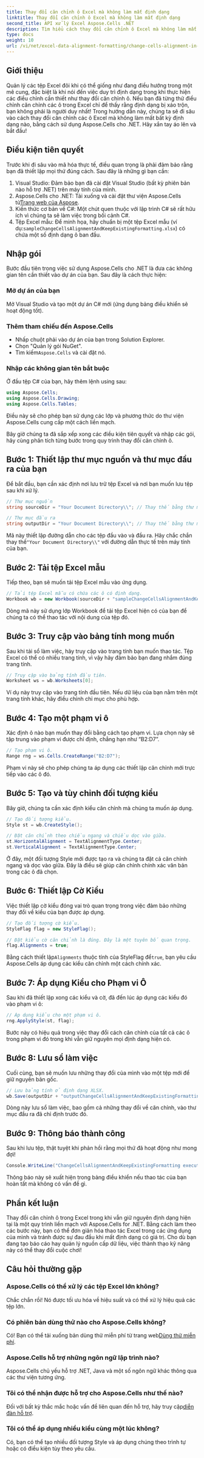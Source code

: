 ```yaml
---
title: Thay đổi căn chỉnh ô Excel mà không làm mất định dạng
linktitle: Thay đổi căn chỉnh ô Excel mà không làm mất định dạng
second_title: API xử lý Excel Aspose.Cells .NET
description: Tìm hiểu cách thay đổi căn chỉnh ô Excel mà không làm mất định dạng bằng Aspose.Cells for .NET. Làm theo hướng dẫn từng bước toàn diện của chúng tôi để kiểm soát liền mạch.
type: docs
weight: 10
url: /vi/net/excel-data-alignment-formatting/change-cells-alignment-in-excel-without-losing-existing-formatting/
---
```

## Giới thiệu

Quản lý các tệp Excel đôi khi có thể giống như đang điều hướng trong một mê cung, đặc biệt là khi nói đến việc duy trì định dạng trong khi thực hiện các điều chỉnh cần thiết như thay đổi căn chỉnh ô. Nếu bạn đã từng thử điều chỉnh căn chỉnh các ô trong Excel chỉ để thấy rằng định dạng bị xáo trộn, bạn không phải là người duy nhất! Trong hướng dẫn này, chúng ta sẽ đi sâu vào cách thay đổi căn chỉnh các ô Excel mà không làm mất bất kỳ định dạng nào, bằng cách sử dụng Aspose.Cells cho .NET. Hãy xắn tay áo lên và bắt đầu!

## Điều kiện tiên quyết

Trước khi đi sâu vào mã hóa thực tế, điều quan trọng là phải đảm bảo rằng bạn đã thiết lập mọi thứ đúng cách. Sau đây là những gì bạn cần:

1. Visual Studio: Đảm bảo bạn đã cài đặt Visual Studio (bất kỳ phiên bản nào hỗ trợ .NET) trên máy tính của mình.
2.  Aspose.Cells cho .NET: Tải xuống và cài đặt thư viện Aspose.Cells từ[Trang web của Aspose](https://releases.aspose.com/cells/net/).
3. Kiến thức cơ bản về C#: Một chút quen thuộc với lập trình C# sẽ rất hữu ích vì chúng ta sẽ làm việc trong bối cảnh C#.
4. Tệp Excel mẫu: Để minh họa, hãy chuẩn bị một tệp Excel mẫu (ví dụ:`sampleChangeCellsAlignmentAndKeepExistingFormatting.xlsx`) có chứa một số định dạng ô ban đầu.

## Nhập gói

Bước đầu tiên trong việc sử dụng Aspose.Cells cho .NET là đưa các không gian tên cần thiết vào dự án của bạn. Sau đây là cách thực hiện:

### Mở dự án của bạn

Mở Visual Studio và tạo một dự án C# mới (ứng dụng bảng điều khiển sẽ hoạt động tốt).

### Thêm tham chiếu đến Aspose.Cells

- Nhấp chuột phải vào dự án của bạn trong Solution Explorer.
- Chọn "Quản lý gói NuGet".
-  Tìm kiếm`Aspose.Cells` và cài đặt nó.

### Nhập các không gian tên bắt buộc

Ở đầu tệp C# của bạn, hãy thêm lệnh using sau:

```csharp
using Aspose.Cells;
using Aspose.Cells.Drawing;
using Aspose.Cells.Tables;
```

Điều này sẽ cho phép bạn sử dụng các lớp và phương thức do thư viện Aspose.Cells cung cấp một cách liền mạch.

Bây giờ chúng ta đã sắp xếp xong các điều kiện tiên quyết và nhập các gói, hãy cùng phân tích từng bước trong quy trình thay đổi căn chỉnh ô.

## Bước 1: Thiết lập thư mục nguồn và thư mục đầu ra của bạn

Để bắt đầu, bạn cần xác định nơi lưu trữ tệp Excel và nơi bạn muốn lưu tệp sau khi xử lý.

```csharp
// Thư mục nguồn
string sourceDir = "Your Document Directory\\"; // Thay thế bằng thư mục thực tế của bạn

// Thư mục đầu ra
string outputDir = "Your Document Directory\\"; // Thay thế bằng thư mục thực tế của bạn
```

 Mã này thiết lập đường dẫn cho các tệp đầu vào và đầu ra. Hãy chắc chắn thay thế`"Your Document Directory\\"` với đường dẫn thực tế trên máy tính của bạn.

## Bước 2: Tải tệp Excel mẫu

Tiếp theo, bạn sẽ muốn tải tệp Excel mẫu vào ứng dụng.

```csharp
// Tải tệp Excel mẫu có chứa các ô có định dạng.
Workbook wb = new Workbook(sourceDir + "sampleChangeCellsAlignmentAndKeepExistingFormatting.xlsx");
```

Dòng mã này sử dụng lớp Workbook để tải tệp Excel hiện có của bạn để chúng ta có thể thao tác với nội dung của tệp đó.

## Bước 3: Truy cập vào bảng tính mong muốn

Sau khi tải sổ làm việc, hãy truy cập vào trang tính bạn muốn thao tác. Tệp Excel có thể có nhiều trang tính, vì vậy hãy đảm bảo bạn đang nhắm đúng trang tính.

```csharp
// Truy cập vào bảng tính đầu tiên.
Worksheet ws = wb.Worksheets[0];
```

Ví dụ này truy cập vào trang tính đầu tiên. Nếu dữ liệu của bạn nằm trên một trang tính khác, hãy điều chỉnh chỉ mục cho phù hợp.

## Bước 4: Tạo một phạm vi ô

Xác định ô nào bạn muốn thay đổi bằng cách tạo phạm vi. Lựa chọn này sẽ tập trung vào phạm vi được chỉ định, chẳng hạn như “B2:D7”.

```csharp
// Tạo phạm vi ô.
Range rng = ws.Cells.CreateRange("B2:D7");
```

Phạm vi này sẽ cho phép chúng ta áp dụng các thiết lập căn chỉnh mới trực tiếp vào các ô đó.

## Bước 5: Tạo và tùy chỉnh đối tượng kiểu

Bây giờ, chúng ta cần xác định kiểu căn chỉnh mà chúng ta muốn áp dụng.

```csharp
// Tạo đối tượng kiểu.
Style st = wb.CreateStyle();

// Đặt căn chỉnh theo chiều ngang và chiều dọc vào giữa.
st.HorizontalAlignment = TextAlignmentType.Center;
st.VerticalAlignment = TextAlignmentType.Center;
```

Ở đây, một đối tượng Style mới được tạo ra và chúng ta đặt cả căn chỉnh ngang và dọc vào giữa. Đây là điều sẽ giúp căn chỉnh chính xác văn bản trong các ô đã chọn.

## Bước 6: Thiết lập Cờ Kiểu

Việc thiết lập cờ kiểu đóng vai trò quan trọng trong việc đảm bảo những thay đổi về kiểu của bạn được áp dụng. 

```csharp
// Tạo đối tượng cờ kiểu.
StyleFlag flag = new StyleFlag();

// Đặt kiểu cờ căn chỉnh là đúng. Đây là một tuyên bố quan trọng.
flag.Alignments = true;
```

 Bằng cách thiết lập`Alignments` thuộc tính của StyleFlag để`true`, bạn yêu cầu Aspose.Cells áp dụng các kiểu căn chỉnh một cách chính xác.

## Bước 7: Áp dụng Kiểu cho Phạm vi Ô

Sau khi đã thiết lập xong các kiểu và cờ, đã đến lúc áp dụng các kiểu đó vào phạm vi ô:

```csharp
// Áp dụng kiểu cho một phạm vi ô.
rng.ApplyStyle(st, flag);
```

Bước này có hiệu quả trong việc thay đổi cách căn chỉnh của tất cả các ô trong phạm vi đó trong khi vẫn giữ nguyên mọi định dạng hiện có.

## Bước 8: Lưu sổ làm việc

Cuối cùng, bạn sẽ muốn lưu những thay đổi của mình vào một tệp mới để giữ nguyên bản gốc.

```csharp
// Lưu bảng tính ở định dạng XLSX.
wb.Save(outputDir + "outputChangeCellsAlignmentAndKeepExistingFormatting.xlsx", SaveFormat.Xlsx);
```

Dòng này lưu sổ làm việc, bao gồm cả những thay đổi về căn chỉnh, vào thư mục đầu ra đã chỉ định trước đó.

## Bước 9: Thông báo thành công

Sau khi lưu tệp, thật tuyệt khi phản hồi rằng mọi thứ đã hoạt động như mong đợi!

```csharp
Console.WriteLine("ChangeCellsAlignmentAndKeepExistingFormatting executed successfully.");
```

Thông báo này sẽ xuất hiện trong bảng điều khiển nếu thao tác của bạn hoàn tất mà không có vấn đề gì.

## Phần kết luận

Thay đổi căn chỉnh ô trong Excel trong khi vẫn giữ nguyên định dạng hiện tại là một quy trình liền mạch với Aspose.Cells for .NET. Bằng cách làm theo các bước này, bạn có thể đơn giản hóa thao tác Excel trong các ứng dụng của mình và tránh được sự đau đầu khi mất định dạng có giá trị. Cho dù bạn đang tạo báo cáo hay quản lý nguồn cấp dữ liệu, việc thành thạo kỹ năng này có thể thay đổi cuộc chơi!

## Câu hỏi thường gặp

### Aspose.Cells có thể xử lý các tệp Excel lớn không?
Chắc chắn rồi! Nó được tối ưu hóa về hiệu suất và có thể xử lý hiệu quả các tệp lớn.

### Có phiên bản dùng thử nào cho Aspose.Cells không?
 Có! Bạn có thể tải xuống bản dùng thử miễn phí từ trang web[Dùng thử miễn phí](https://releases.aspose.com/).

### Aspose.Cells hỗ trợ những ngôn ngữ lập trình nào?
Aspose.Cells chủ yếu hỗ trợ .NET, Java và một số ngôn ngữ khác thông qua các thư viện tương ứng.

### Tôi có thể nhận được hỗ trợ cho Aspose.Cells như thế nào?
 Đối với bất kỳ thắc mắc hoặc vấn đề liên quan đến hỗ trợ, hãy truy cập[diễn đàn hỗ trợ](https://forum.aspose.com/c/cells/9).

### Tôi có thể áp dụng nhiều kiểu cùng một lúc không?
Có, bạn có thể tạo nhiều đối tượng Style và áp dụng chúng theo trình tự hoặc có điều kiện tùy theo yêu cầu.
